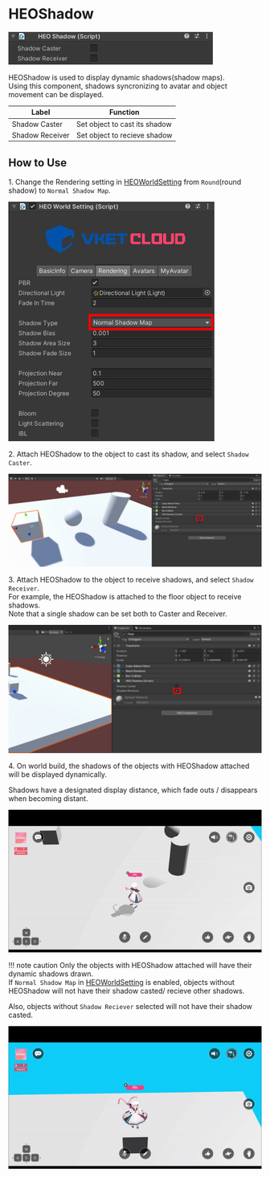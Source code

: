 # HEOShadow

![HEOShadow_1](./img/HEOShadow_1.jpg)

HEOShadow is used to display dynamic shadows(shadow maps).<br>
Using this component, shadows syncronizing to avatar and object movement can be displayed.

| Label | Function |
|----|----|
| Shadow Caster | Set object to cast its shadow |
| Shadow Receiver | Set object to recieve shadow |

## How to Use

1\. Change the Rendering setting in [HEOWorldSetting](HEOWorldSetting.md) from `Round`(round shadow) to `Normal Shadow Map`.

![HEOShadow_2](./img/HEOShadow_2.jpg)

2\. Attach HEOShadow to the object to cast its shadow, and select `Shadow Caster`.

![HEOShadow_3](./img/HEOShadow_3.jpg)

3\. Attach HEOShadow to the object to receive shadows, and select `Shadow Receiver`.<br>
For example, the HEOShadow is attached to the floor object to receive shadows.<br>
Note that a single shadow can be set both to Caster and Receiver.

![HEOShadow_4](./img/HEOShadow_4.jpg)

4\. On world build, the shadows of the objects with HEOShadow attached will be displayed dynamically.

Shadows have a designated display distance, which fade outs / disappears when becoming distant.

![HEOShadow_Result_1](./img/HEOShadow_Result_1.gif)

!!! note caution
        Only the objects with HEOShadow attached will have their dynamic shadows drawn.<br>
        If `Normal Shadow Map` in [HEOWorldSetting](HEOWorldSetting.md) is enabled, objects without HEOShadow will not have their shadow casted/ recieve other shadows.

Also, objects without `Shadow Reciever` selected will not have their shadow casted.

![HEOShadow_Result_2](./img/HEOShadow_Result_2.gif)